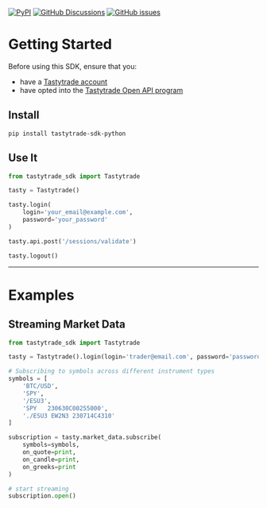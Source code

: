 [![PyPI](https://img.shields.io/pypi/v/tastytrade-sdk)](https://pypi.org/project/tastytrade-sdk/)
[![GitHub Discussions](https://img.shields.io/github/discussions/tastytrade/tastytrade-sdk-python)](https://github.com/tastytrade/tastytrade-sdk-python/discussions)
[![GitHub issues](https://img.shields.io/github/issues/tastytrade/tastytrade-sdk-python)](https://github.com/tastytrade/tastytrade-sdk-python/issues)

# Getting Started

Before using this SDK, ensure that you:
* have a [Tastytrade account](https://start.tastytrade.com/)
* have opted into the [Tastytrade Open API program](https://developer.tastytrade.com/)

## Install

```shell
pip install tastytrade-sdk-python
```
## Use It

```python
from tastytrade_sdk import Tastytrade

tasty = Tastytrade()

tasty.login(
    login='your_email@example.com',
    password='your_password'
)

tasty.api.post('/sessions/validate')

tasty.logout()
```

---

# Examples

## Streaming Market Data
```python
from tastytrade_sdk import Tastytrade

tasty = Tastytrade().login(login='trader@email.com', password='password')

# Subscribing to symbols across different instrument types
symbols = [
    'BTC/USD',
    'SPY',
    '/ESU3',
    'SPY   230630C00255000',
    './ESU3 EW2N3 230714C4310'
]

subscription = tasty.market_data.subscribe(
    symbols=symbols,
    on_quote=print,
    on_candle=print,
    on_greeks=print
)

# start streaming
subscription.open()
```